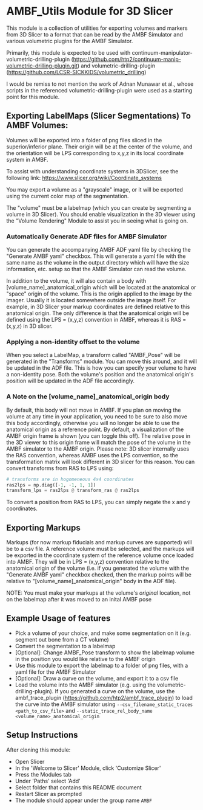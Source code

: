 # AMBF_Utils Module for 3D Slicer
This module is a collection of utilities for exporting volumes and markers from 3D Slicer to a format that can be read by the AMBF Simulator and various volumetric plugins for the AMBF Simulator.

Primarily, this module is expected to be used with continuum-manipulator-volumetric-drilling-plugin (https://github.com/htp2/continuum-manip-volumetric-drilling-plugin.git) and volumetric-drilling-plugin (https://github.com/LCSR-SICKKIDS/volumetric_drilling)

I would be remiss to not mention the work of Adnan Munawar et al., whose scripts in the referenced volumetric-drilling-plugin were used as a starting point for this module.

## Exporting LabelMaps (Slicer Segmentations) To AMBF Volumes:
Volumes will be exported into a folder of png files sliced in the superior/inferior plane. Their origin will be at the center of the volume, and the orientation will be LPS corresponding to x,y,z in its local coordinate system in AMBF. 

To assist with understanding coordinate systems in 3DSlicer, see the following link: https://www.slicer.org/wiki/Coordinate_systems

You may export a volume as a "grayscale" image, or it will be exported using the current color map of the segmentation.

The "volume" must be a labelmap (which you can create by segmenting a volume in 3D Slicer). You should enable visualization in the 3D viewer using the "Volume Rendering" Module to assist you in seeing what is going on. 

### Automatically Generate ADF files for AMBF Simulator
You can generate the accompanying AMBF ADF yaml file by checking the "Generate AMBF yaml" checkbox. This will generate a yaml file with the same name as the volume in the output directory which will have the size information, etc. setup so that the AMBF Simulator can read the volume.

In addition to the volume, it will also contain a body with [volume_name]_anatomical_origin which will be located at the anatomical or "space" origin of the volume. This is the origin applied to the image by the imager. Usually it is located somewhere outside the image itself. For example, in 3D Slicer your markup coordinates are defined relative to this anatomical origin. The only difference is that the anatomical origin will be defined using the LPS = (x,y,z) convention in AMBF, whereas it is RAS = (x,y,z) in 3D slicer.

### Applying a non-identity offset to the volume
When you select a LabelMap, a transform called "AMBF_Pose" will be generated in the "Transforms" module. You can move this around, and it will be updated in the ADF file. This is how you can specify your volume to have a non-identity pose. Both the volume's position and the anatomical origin's position will be updated in the ADF file accordingly. 

### A Note on the [volume_name]_anatomical_origin body
By default, this body will not move in AMBF. If you plan on moving the volume at any time in your application, you need to be sure to also move this body accordingly, otherwise you will no longer be able to use the anatomical origin as a reference point. By default, a visualization of the AMBF origin frame is shown (you can toggle this off). The relative pose in the 3D viewer to this origin frame will match the pose of the volume in the AMBF simulator to the AMBF origin. Please note: 3D slicer internally uses the RAS convention, whereas AMBF uses the LPS convention, so the transformation matrix will look different in 3D slicer for this reason. You can convert transforms from RAS to LPS using:
```python
# transforms are in hogomeneous 4x4 coordinates
ras2lps = np.diag([-1, -1, 1, 1])
transform_lps = ras2lps @ transform_ras @ ras2lps
```
To convert a position from RAS to LPS, you can simply negate the x and y coordinates.

## Exporting Markups
Markups (for now markup fiducials and markup curves are supported) will be to a csv file. A reference volume must be selected, and the markups will be exported in the coordinate system of the reference volume once loaded into AMBF. They will be in LPS = (x,y,z) convention relative to the anatomical origin of the volume (i.e. if you generated the volume with the "Generate AMBF yaml" checkbox checked, then the markup points will be relative to "[volume_name]_anatomical_origin" body in the ADF file).

NOTE: You must make your markups at the volume's *original* location, not on the labelmap after it was moved to an inital AMBF pose

## Example Usage of features
- Pick a volume of your choice, and make some segmentation on it (e.g. segment out bone from a CT volume)
- Convert the segmentation to a labelmap
- [Optional]: Change AMBF_Pose transform to show the labelmap volume in the position you would like relative to the AMBF origin
- Use this module to export the labelmap to a folder of png files, with a yaml file for the AMBF Simulator
- [Optional]: Draw a curve on the volume, and export it to a csv file
- Load the volume into the AMBF simulator (e.g. using the volumetric-drilling-plugin). If you generated a curve on the volume, use the ambf_trace_plugin (https://github.com/htp2/ambf_trace_plugin) to load the curve into the AMBF simulator using ```--csv_filename_static_traces <path_to_csv_file>``` and ```--static_trace_rel_body_name <volume_name>_anatomical_origin```


## Setup Instructions
After cloning this module:
- Open Slicer
- In the 'Welcome to Slicer' Module, click 'Customize Slicer'
- Press the Modules tab
- Under 'Paths' select 'Add'
- Select folder that contains this README document
- Restart Slicer as prompted
- The module should appear under the group name ```AMBF```
